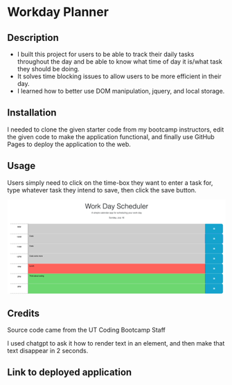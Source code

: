# Workday Planner

## Description

- I built this project for users to be able to track their daily tasks throughout the day and be able to know what time of day it is/what task they should be doing.
- It solves time blocking issues to allow users to be more efficient in their day.
- I learned how to better use DOM manipulation, jquery, and local storage.


## Installation

I needed to clone the given starter code from my bootcamp instructors, edit the given code to make the application functional, and finally use GitHub Pages to deploy the application to the web.

## Usage

Users simply need to click on the time-box they want to enter a task for, type whatever task they intend to save, then click the save button.


![Screenshot](/Assets/Screenshot.png)


## Credits

Source code came from the UT Coding Bootcamp Staff


I used chatgpt to ask it how to render text in an element, and then make that text disappear in 2 seconds.

## Link to deployed application


